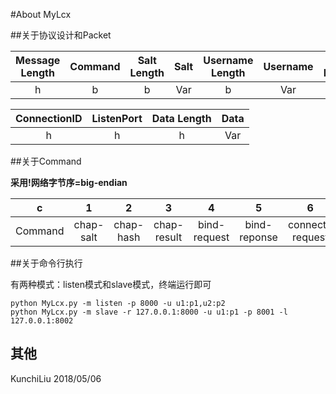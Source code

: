 #About MyLcx

##关于协议设计和Packet

| Message Length | Command | Salt Length | Salt | Username Length | Username | Hash Length | Hash | Result | RequestID |
| :------------: | :-----: | :---------: | :--: | :-------------: | :------: | :---------: | :--: | :----: | :-------: |
|       h        |    b    |      b      | Var  |        b        |   Var    |      b      | Var  |   b    |     h     |

| ConnectionID | ListenPort | Data Length | Data |
| :----------: | :--------: | :---------: | :--: |
|      h       |     h      |      h      | Var  |

##关于Command

**采用!网络字节序=big-endian**

|    c    |     1     |     2     |      3      |      4       |      5       |        6        |        7         |  8   |     9      |
| :-----: | :-------: | :-------: | :---------: | :----------: | :----------: | :-------------: | :--------------: | :--: | :--------: |
| Command | chap-salt | chap-hash | chap-result | bind-request | bind-reponse | connect-request | connect-response | data | disconnect |

##关于命令行执行

有两种模式：listen模式和slave模式，终端运行即可

```
python MyLcx.py -m listen -p 8000 -u u1:p1,u2:p2
python MyLcx.py -m slave -r 127.0.0.1:8000 -u u1:p1 -p 8001 -l 127.0.0.1:8002
```

## 其他

KunchiLiu
2018/05/06

